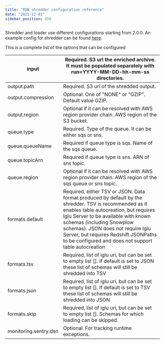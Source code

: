 ```yaml
---
title: "RDB shredder configuration reference"
date: "2021-12-01"
sidebar_position: 450
---
```


Shredder and loader use different configurations starting from 2.0.0. An example config for shredder can be found [here](https://github.com/snowplow/snowplow-rdb-loader/blob/2.0.0/config/shredder.batch.config.reference.hocon).

This is a complete list of the options that can be configured

| input                 | Required. S3 url the enriched archive. It must be populated separately with run=YYYY-MM-DD-hh-mm-ss directories.                                                                                                                                                                                                                                          |
| --------------------- | --------------------------------------------------------------------------------------------------------------------------------------------------------------------------------------------------------------------------------------------------------------------------------------------------------------------------------------------------------- |
| output.path           | Required. S3 url of the shredded output.                                                                                                                                                                                                                                                                                                                  |
| output.compression    | Optional. One of "NONE" or "GZIP". Default value GZIP.                                                                                                                                                                                                                                                                                                    |
| output.region         | Optional if it can be resolved with AWS region provider chain. AWS region of the S3 bucket.                                                                                                                                                                                                                                                               |
| queue.type            | Required. Type of the queue. It can be either sqs or sns.                                                                                                                                                                                                                                                                                                 |
| queue.queueName       | Required if queue type is sqs. Name of the sqs queue.                                                                                                                                                                                                                                                                                                     |
| queue.topicArn        | Required if queue type is sns. ARN of sns topic.                                                                                                                                                                                                                                                                                                          |
| queue.region          | Optional if it can be resolved with AWS region provider chain. AWS region of the sqs queue or sns topic.                                                                                                                                                                                                                                                  |
| formats.default       | Required, either TSV or JSON. Data format produced by default by the shredder. TSV is recommended as it enables table autocreation, but requires Iglu Server to be available with known schemas (including Snowplow schemas). JSON does not require Iglu Server, but requires Redshift JSONPaths to be configured and does not support table autocreation |
| formats.tsv           | Required, list of iglu uri, but can be set to empty list []. If default is set to JSON these list of schemas will still be shredded into TSV                                                                                                                                                                                                              |
| formats.json          | Required, list of iglu uri, but can be set to empty list []. If default is set to TSV these list of schemas will still be shredded into JSON                                                                                                                                                                                                              |
| formats.skip          | Required, list of iglu uri, but can be set to empty list []. Schemas for which loading can be skipped.                                                                                                                                                                                                                                                    |
| monitoring.sentry.dsn | Optional. For tracking runtime exceptions.                                                                                                                                                                                                                                                                                                                |
